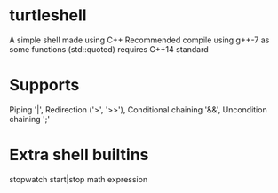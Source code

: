 # turtleshell
A simple shell made using C++
Recommended compile using g++-7 as some functions (std::quoted) requires C++14 standard

# Supports

Piping '|', Redirection ('>', '>>'), Conditional chaining '&&', Uncondition chaining ';'

# Extra shell builtins

stopwatch start|stop
math expression
